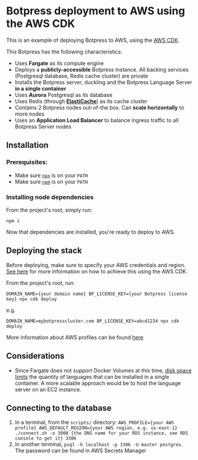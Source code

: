 # Botpress deployment to AWS using the AWS CDK

This is an example of deploying Botpress to AWS, using the [AWS CDK](https://github.com/aws/aws-cdk).

This Botpress has the following characteristics:

- Uses **Fargate** as its compute engine
- Deploys a **publicly-accessible** Botpress instance. All backing services (Postgresql database, Redis cache cluster) are private
- Installs the Botpress server, duckling and the Botpress Language Server **in a single container**
- Uses **Aurora** Postgresql as its database
- Uses Redis (through [**ElastiCache**](https://aws.amazon.com/elasticache/)) as its cache cluster
- Contains 2 Botpress nodes out-of-the box. Can **scale horizontally** to more nodes
- Uses an **Application Load Balancer** to balance ingress traffic to all Botpress Server nodes

## Installation

### Prerequisites:

- Make sure [`npx`](https://www.npmjs.com/package/npx) is on your `PATH`
- Make sure [`npm`](https://www.npmjs.com/get-npm) is on your `PATH`

### Installing node dependencies

From the project's root, simply run:

```
npm i
```

Now that dependencies are installed, you're ready to deploy to AWS.

## Deploying the stack

Before deploying, make sure to specify your AWS credentials and region. [See here](https://docs.aws.amazon.com/cdk/latest/guide/getting_started.html#getting_started_credentials) for more information on how to achieve this using the AWS CDK.

From the project's root, run:

```
DOMAIN_NAME={your domain name} BP_LICENSE_KEY={your Botpress license key} npx cdk deploy
```

e.g.

```
DOMAIN_NAME=mybotpresscluster.com BP_LICENSE_KEY=abcd1234 npx cdk deploy
```

More information about AWS profiles can be found [here](https://docs.aws.amazon.com/cli/latest/userguide/cli-configure-profiles.html)

## Considerations

- Since Fargate does not support Docker Volumes at this time, [disk space limits](https://docs.aws.amazon.com/AmazonECS/latest/developerguide/fargate-task-storage.html) the quantity of languages that can be installed in a single container. A more scalable approach would be to host the language server on an EC2 instance.

## Connecting to the database

1. In a terminal, from the `scripts/` directory: `AWS_PROFILE={your AWS profile} AWS_DEFAULT_REGION={your AWS region, e.g. us-east-1} ./connect.sh -o 3000 {the DNS name for your RDS instance, see RDS console to get it} 3306`
2. In another terminal, `psql -h localhost -p 3306 -U master postgres`. The password can be found in AWS Secrets Manager
